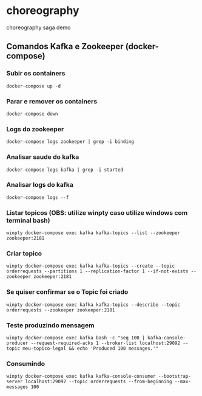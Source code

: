 # choreography
choreography saga demo


## Comandos Kafka e Zookeeper (docker-compose)
### Subir os containers
    docker-compose up -d
### Parar e remover os containers
    docker-compose down
### Logs do zookeeper
    docker-compose logs zookeeper | grep -i binding
### Analisar saude do kafka
    docker-compose logs kafka | grep -i started
### Analisar logs do kafka
    docker-compose logs --f
### Listar topicos (OBS: utilize winpty caso utilize windows com terminal bash)
    winpty docker-compose exec kafka kafka-topics --list --zookeeper zookeeper:2181
### Criar topico
    winpty docker-compose exec kafka kafka-topics --create --topic orderrequests --partitions 1 --replication-factor 1 --if-not-exists --zookeeper zookeeper:2181
### Se quiser confirmar se o Topic foi criado
    winpty docker-compose exec kafka kafka-topics --describe --topic orderrequests --zookeeper zookeeper:2181
### Teste produzindo mensagem
    winpty docker-compose exec kafka bash -c "seq 100 | kafka-console-producer --request-required-acks 1 --broker-list localhost:29092 --topic meu-topico-legal && echo 'Produced 100 messages.'"
### Consumindo 
    winpty docker-compose exec kafka kafka-console-consumer --bootstrap-server localhost:29092 --topic orderrequests --from-beginning --max-messages 100

